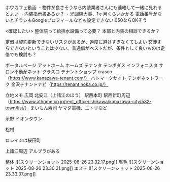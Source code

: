 ホワカフェ動画
・物件が良さそうなら内装業者さんにも連絡して一緒に見れるとよい
・内装指示書あるか？
・光回線大事、1ヶ月くらいかかる
電話番号がないとチラシもGoogleプロフィールなども設定できない
050ならOKそう

<確認したい>
整体院って給排水設備って必要？
本部と内装の相談できるか？


定借は契約更新できないリスクがあるが、過度に避けすぎなくてもよい
交渉すらできないということは少ない。普通借がベストだが、条件として良いものは定借でも検討も？

ポータルページ
アットホーム
ホームズ
テナンタ
テンポダス
インフォニスタ
サロン不動産ネット
クラスコ
テナントショップ
crasco（https://www.kanazawa-tenant.com/）
ハトマークサイト
テンポネットワーク
金沢テナントナビ（https://tenant.noka.co.jp/）

立地メモ
広岡
北安江（上諸江のほう）
駅西本町
駅西新町周辺（https://www.athome.co.jp/rent_office/ishikawa/kanazawa-city/532-town/list/）
まいもん寿司
ヤマダ電機、ニトリなど

示野
イオンタウン

松村

ロレインは桜田町

上諸江周辺
アルプラがある

整体
![[スクリーンショット 2025-08-26 23.32.17.png]]
眉毛
![[スクリーンショット 2025-08-26 23.30.21.png]]
エステ
![[スクリーンショット 2025-08-26 23.33.37.png]]